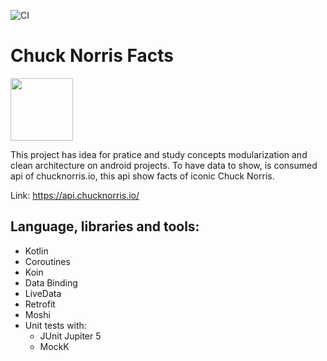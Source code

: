![CI](https://github.com/akanbi/chuck-norris-facts/workflows/CI/badge.svg)
# Chuck Norris Facts 
<img src="https://pngimage.net/wp-content/uploads/2018/05/chuck-norris-approved-png-3.png" height="100">

This project has idea for pratice and study concepts modularization and clean architecture on android projects. To have data to show, is consumed api of chucknorris.io, this api show facts of iconic Chuck Norris. 

Link: https://api.chucknorris.io/

## Language, libraries and tools:
 - Kotlin
 - Coroutines
 - Koin
 - Data Binding
 - LiveData
 - Retrofit
 - Moshi
 - Unit tests with:
    - JUnit Jupiter 5
    - MockK
